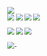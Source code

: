 ![](https://img.shields.io/badge/version-v0.1.1-gold)  
![](https://img.shields.io/badge/python-v3.10.1-blue)
![](https://img.shields.io/badge/Flask-v2.1.2-pink)
![](https://img.shields.io/badge/Docker-v20.10.17-orange)
![](https://img.shields.io/badge/flake8-v5.0.4-purple)

![](https://img.shields.io/badge/pytest-v7.1.2-black)
![](https://img.shields.io/badge/passed_tests-1-brightgreen)
![](https://img.shields.io/badge/failed_tests-0-red)

![](https://img.shields.io/badge/coverage-82%25-brightgreen)-